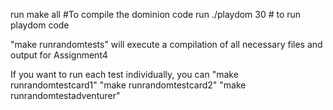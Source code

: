run make all #To compile the dominion code
run ./playdom 30 # to run playdom code

"make runrandomtests" will execute a compilation of all necessary
files and output for Assignment4

If you want to run each test individually, you can
"make runrandomtestcard1"
"make runrandomtestcard2"
"make runrandomtestadventurer"
